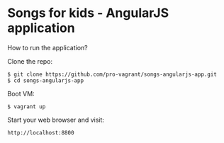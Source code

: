 Songs for kids - AngularJS application
======================================

How to run the application?

Clone the repo:

    $ git clone https://github.com/pro-vagrant/songs-angularjs-app.git
    $ cd songs-angularjs-app

Boot VM:

    $ vagrant up

Start your web browser and visit:

    http://localhost:8800

